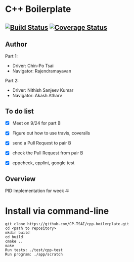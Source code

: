# C++ Boilerplate

[![Build Status](https://travis-ci.org/CP-TSAI/cpp-boilerplate.svg?branch=master)](https://travis-ci.org/CP-TSAI/cpp-boilerplate)
<a href='https://coveralls.io/github/CP-TSAI/cpp-boilerplate?branch=master'><img src='https://coveralls.io/repos/github/CP-TSAI/cpp-boilerplate/badge.svg?branch=master' alt='Coverage Status' /></a>
---

## Author
Part 1:
- Driver: Chin-Po Tsai
- Navigator: Rajendramayavan

Part 2:
- Driver: Nithish Sanjeev Kumar
- Navigator: Akash Atharv


## To do list
- [x] Meet on 9/24 for part B 
- [x] Figure out how to use travis, coveralls
- [x] send a Pull Request to pair B
- [x] check the Pull Request from pair B
- [x] cppcheck, cpplint, google test




## Overview

PID Implementation for week 4:

# Install via command-line
```
git clone https://github.com/CP-TSAI/cpp-boilerplate.git
cd <path to repository>
mkdir build
cd build
cmake ..
make
Run tests: ./test/cpp-test
Run program: ./app/scratch
```
